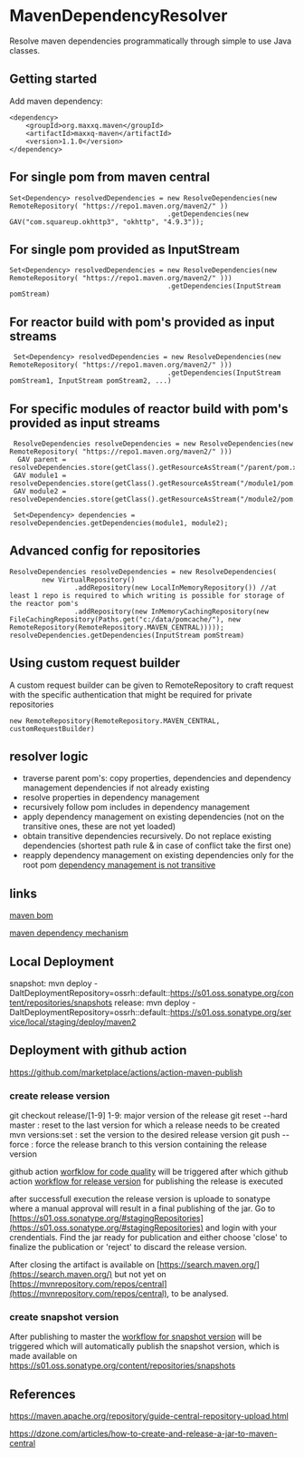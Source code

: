 # MavenDependencyResolver

Resolve maven dependencies programmatically through simple to use Java classes.

## Getting started

Add maven dependency:

    <dependency>
        <groupId>org.maxxq.maven</groupId>
        <artifactId>maxxq-maven</artifactId>
        <version>1.1.0</version>
    </dependency>

## For single pom from maven central

    Set<Dependency> resolvedDependencies = new ResolveDependencies(new RemoteRepository( "https://repo1.maven.org/maven2/" ))
                                           .getDependencies(new GAV("com.squareup.okhttp3", "okhttp", "4.9.3"));

## For single pom provided as InputStream

    Set<Dependency> resolvedDependencies = new ResolveDependencies(new RemoteRepository( "https://repo1.maven.org/maven2/" )))
                                           .getDependencies(InputStream pomStream)

## For reactor build with pom's provided as input streams

   
	 Set<Dependency> resolvedDependencies = new ResolveDependencies(new RemoteRepository( "https://repo1.maven.org/maven2/" )))
                                           .getDependencies(InputStream pomStream1, InputStream pomStream2, ...)
                                           
                                           
## For specific modules of reactor build with pom's provided as input streams

     ResolveDependencies resolveDependencies = new ResolveDependencies(new RemoteRepository( "https://repo1.maven.org/maven2/" )))
	  GAV parent = resolveDependencies.store(getClass().getResourceAsStream("/parent/pom.xml"));
     GAV module1 = resolveDependencies.store(getClass().getResourceAsStream("/module1/pom.xml"));
     GAV module2 = resolveDependencies.store(getClass().getResourceAsStream("/module2/pom.xml"));

     Set<Dependency> dependencies = resolveDependencies.getDependencies(module1, module2);
                                       
## Advanced config for repositories

	ResolveDependencies resolveDependencies = new ResolveDependencies(
            new VirtualRepository()
                    .addRepository(new LocalInMemoryRepository()) //at least 1 repo is required to which writing is possible for storage of the reactor pom's
                    .addRepository(new InMemoryCachingRepository(new FileCachingRepository(Paths.get("c:/data/pomcache/"), new RemoteRepository(RemoteRepository.MAVEN_CENTRAL))))); 
    resolveDependencies.getDependencies(InputStream pomStream)
    
## Using custom request builder

A custom request builder can be given to RemoteRepository to craft request with the specific authentication that might be required for private repositories

	new RemoteRepository(RemoteRepository.MAVEN_CENTRAL, customRequestBuilder)


## resolver logic

- traverse parent pom's: copy properties, dependencies and dependency management dependencies if not already existing
- resolve properties in dependency management 
- recursively follow pom includes in dependency management
- apply dependency management on existing dependencies (not on the transitive ones, these are not yet loaded)
- obtain transitive dependencies recursively. Do not replace existing dependencies (shortest path rule & in case of conflict take the first one) 
- reapply dependency management on existing dependencies only for the root pom [dependency management is not transitive](src/main/resources/dependencymanagementisnottransitive/readme.md)


## links

[maven bom](https://reflectoring.io/maven-bom/)

[maven dependency mechanism](https://maven.apache.org/guides/introduction/introduction-to-dependency-mechanism.html)

## Local Deployment
snapshot: mvn deploy -DaltDeploymentRepository=ossrh::default::https://s01.oss.sonatype.org/content/repositories/snapshots
release:  mvn deploy -DaltDeploymentRepository=ossrh::default::https://s01.oss.sonatype.org/service/local/staging/deploy/maven2

## Deployment with github action
https://github.com/marketplace/actions/action-maven-publish

### create release version
git checkout release/[1-9] 1-9: major version of the release
git reset --hard master	      : reset to the last version for which a release needs to be created
mvn versions:set              : set the version to the desired release version
git push --force	      : force the release branch to this version containing the release version

github action [worfklow for code quality](.github/workflows/codeql-analysis.yml) will be triggered after which 
github action [workflow for release version](.github/workflows/maven-publish-release-sonatype.yml) for publishing the release is executed

after successfull execution the release version is uploade to sonatype where a manual approval will result in a final publishing of the jar.
Go to [https://s01.oss.sonatype.org/#stagingRepositories](https://s01.oss.sonatype.org/#stagingRepositories) and login with your crendentials.  Find the jar ready for publication and either choose 'close' to finalize the publication or 'reject' to discard the release version.

After closing the artifact is available on [https://search.maven.org/](https://search.maven.org/) but not yet on [https://mvnrepository.com/repos/central](https://mvnrepository.com/repos/central), to be analysed.

### create snapshot version
After publishing to master the [workflow for snapshot version](.github/workflows/maven-publish-snapshot-sonatype.yml) will be triggered which will automatically publish the snapshot version, which is made available on https://s01.oss.sonatype.org/content/repositories/snapshots

## References
https://maven.apache.org/repository/guide-central-repository-upload.html

https://dzone.com/articles/how-to-create-and-release-a-jar-to-maven-central



